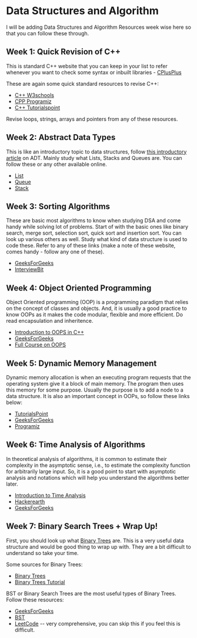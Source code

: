 # Data Structures and Algorithm
I will be adding Data Structures and Algorithm Resources week wise here so that you can follow these through.

## Week 1: Quick Revision of C++
This is standard C++ website that you can keep in your list to refer whenever you want to check some syntax or inbuilt libraries - [CPlusPlus](http://www.cplusplus.com/doc/tutorial/)

These are again some quick standard resources to revise C++:
- [C++ W3schools](https://www.w3schools.com/cpp/)
- [CPP Programiz](https://www.programiz.com/cpp-programming)
- [C++ Tutorialspoint](https://www.tutorialspoint.com/cplusplus/index.htm)

Revise loops, strings, arrays and pointers from any of these resources.

## Week 2: Abstract Data Types
This is like an introductory topic to data structures, follow [this introductory article](https://www.geeksforgeeks.org/abstract-data-types/) on ADT. Mainly study what Lists, Stacks and Queues are. You can follow these or any other available online.

- [List](https://www.geeksforgeeks.org/list-cpp-stl/)
- [Queue](https://www.geeksforgeeks.org/queue-cpp-stl/)
- [Stack](https://www.geeksforgeeks.org/stack-in-cpp-stl/)

## Week 3: Sorting Algorithms 
These are basic most algorithms to know when studying DSA and come handy while solving lot of problems. Start of with the basic ones like binary search, merge sort, selection sort, quick sort and insertion sort. You can look up various others as well. Study what kind of data structure is used to code these. Refer to any of these links (make a note of these website, comes handy - follow any one of these).

- [GeeksForGeeks](https://www.geeksforgeeks.org/sorting-algorithms/)
- [InterviewBit](https://www.interviewbit.com/tutorial/sorting-algorithms/)

## Week 4: Object Oriented Programming 
Object Oriented programming (OOP) is a programming paradigm that relies on the concept of classes and objects. And, it is usually a good practice to know OOPs as it makes the code modular, flexible and more efficient. Do read encapsulation and inheritence.

- [Introduction to OOPS in C++](https://www.w3schools.com/cpp/cpp_oop.asp)
- [GeeksForGeeks](https://www.geeksforgeeks.org/object-oriented-programming-in-cpp/)
- [Full Course on OOPS](https://youtu.be/wN0x9eZLix4)

## Week 5: Dynamic Memory Management
Dynamic memory allocation is when an executing program requests that the operating system give it a block of main memory. The program then uses this memory for some purpose. Usually the purpose is to add a node to a data structure. It is also an important concept in OOPs, so follow these links below:

- [TutorialsPoint](https://www.tutorialspoint.com/cplusplus/cpp_dynamic_memory.htm)
- [GeeksForGeeks](https://www.geeksforgeeks.org/new-and-delete-operators-in-cpp-for-dynamic-memory/)
- [Programiz](https://www.programiz.com/cpp-programming/memory-management)

## Week 6: Time Analysis of Algorithms
In theoretical analysis of algorithms, it is common to estimate their complexity in the asymptotic sense, i.e., to estimate the complexity function for arbitrarily large input. So, it is a good point to start with asymptotic analysis and notations which will help you understand the algorithms better later.

- [Introduction to Time Analysis](https://youtu.be/9TlHvipP5yA)
- [Hackerearth](https://www.hackerearth.com/practice/basic-programming/complexity-analysis/time-and-space-complexity/tutorial/)
- [GeeksForGeeks](https://www.geeksforgeeks.org/understanding-time-complexity-simple-examples/)

## Week 7: Binary Search Trees + Wrap Up!
First, you should look up what [Binary Trees](https://www.geeksforgeeks.org/binary-tree-data-structure/) are. This is a very useful data structure and would be good thing to wrap up with. They are a bit difficult to understand so take your time.

Some sources for Binary Trees:

- [Binary Trees](https://www.javatpoint.com/binary-tree)
- [Binary Trees Tutorial](https://youtu.be/vvey2QCs98o)

BST or Binary Search Trees are the most useful types of Binary Trees. Follow these resources:

- [GeeksForGeeks](https://www.geeksforgeeks.org/binary-search-tree-data-structure/)
- [BST](https://www.youtube.com/watch?v=lFq5mYUWEBk)
- [LeetCode](https://leetcode.com/explore/learn/card/introduction-to-data-structure-binary-search-tree/) -- very comprehensive, you can skip this if you feel this is difficult.
